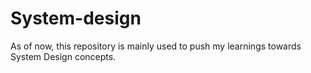 # System-design
As of now, this repository is mainly used to push my learnings towards System Design concepts.
